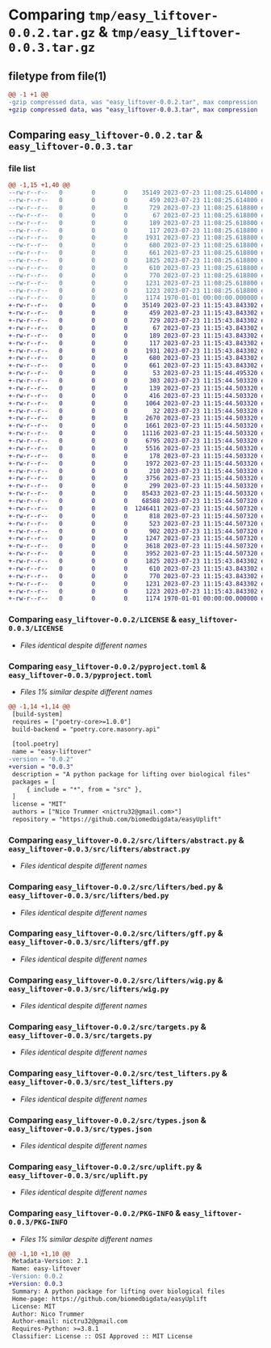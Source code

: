# Comparing `tmp/easy_liftover-0.0.2.tar.gz` & `tmp/easy_liftover-0.0.3.tar.gz`

## filetype from file(1)

```diff
@@ -1 +1 @@
-gzip compressed data, was "easy_liftover-0.0.2.tar", max compression
+gzip compressed data, was "easy_liftover-0.0.3.tar", max compression
```

## Comparing `easy_liftover-0.0.2.tar` & `easy_liftover-0.0.3.tar`

### file list

```diff
@@ -1,15 +1,40 @@
--rw-r--r--   0        0        0    35149 2023-07-23 11:08:25.614800 easy_liftover-0.0.2/LICENSE
--rw-r--r--   0        0        0      459 2023-07-23 11:08:25.614800 easy_liftover-0.0.2/README.md
--rw-r--r--   0        0        0      729 2023-07-23 11:08:25.618800 easy_liftover-0.0.2/pyproject.toml
--rw-r--r--   0        0        0       67 2023-07-23 11:08:25.618800 easy_liftover-0.0.2/src/__init__.py
--rw-r--r--   0        0        0      189 2023-07-23 11:08:25.618800 easy_liftover-0.0.2/src/genomes.py
--rw-r--r--   0        0        0      117 2023-07-23 11:08:25.618800 easy_liftover-0.0.2/src/lifters/__init__.py
--rw-r--r--   0        0        0     1931 2023-07-23 11:08:25.618800 easy_liftover-0.0.2/src/lifters/abstract.py
--rw-r--r--   0        0        0      680 2023-07-23 11:08:25.618800 easy_liftover-0.0.2/src/lifters/bed.py
--rw-r--r--   0        0        0      661 2023-07-23 11:08:25.618800 easy_liftover-0.0.2/src/lifters/gff.py
--rw-r--r--   0        0        0     1825 2023-07-23 11:08:25.618800 easy_liftover-0.0.2/src/lifters/wig.py
--rw-r--r--   0        0        0      610 2023-07-23 11:08:25.618800 easy_liftover-0.0.2/src/targets.py
--rw-r--r--   0        0        0      770 2023-07-23 11:08:25.618800 easy_liftover-0.0.2/src/test_lifters.py
--rw-r--r--   0        0        0     1231 2023-07-23 11:08:25.618800 easy_liftover-0.0.2/src/types.json
--rw-r--r--   0        0        0     1223 2023-07-23 11:08:25.618800 easy_liftover-0.0.2/src/uplift.py
--rw-r--r--   0        0        0     1174 1970-01-01 00:00:00.000000 easy_liftover-0.0.2/PKG-INFO
+-rw-r--r--   0        0        0    35149 2023-07-23 11:15:43.843302 easy_liftover-0.0.3/LICENSE
+-rw-r--r--   0        0        0      459 2023-07-23 11:15:43.843302 easy_liftover-0.0.3/README.md
+-rw-r--r--   0        0        0      729 2023-07-23 11:15:43.843302 easy_liftover-0.0.3/pyproject.toml
+-rw-r--r--   0        0        0       67 2023-07-23 11:15:43.843302 easy_liftover-0.0.3/src/__init__.py
+-rw-r--r--   0        0        0      189 2023-07-23 11:15:43.843302 easy_liftover-0.0.3/src/genomes.py
+-rw-r--r--   0        0        0      117 2023-07-23 11:15:43.843302 easy_liftover-0.0.3/src/lifters/__init__.py
+-rw-r--r--   0        0        0     1931 2023-07-23 11:15:43.843302 easy_liftover-0.0.3/src/lifters/abstract.py
+-rw-r--r--   0        0        0      680 2023-07-23 11:15:43.843302 easy_liftover-0.0.3/src/lifters/bed.py
+-rw-r--r--   0        0        0      661 2023-07-23 11:15:43.843302 easy_liftover-0.0.3/src/lifters/gff.py
+-rw-r--r--   0        0        0       53 2023-07-23 11:15:44.495320 easy_liftover-0.0.3/src/lifters/pyliftover/.git
+-rw-r--r--   0        0        0      303 2023-07-23 11:15:44.503320 easy_liftover-0.0.3/src/lifters/pyliftover/.gitignore
+-rw-r--r--   0        0        0      139 2023-07-23 11:15:44.503320 easy_liftover-0.0.3/src/lifters/pyliftover/.travis.yml
+-rw-r--r--   0        0        0      416 2023-07-23 11:15:44.503320 easy_liftover-0.0.3/src/lifters/pyliftover/CHANGELOG.txt
+-rw-r--r--   0        0        0     1064 2023-07-23 11:15:44.503320 easy_liftover-0.0.3/src/lifters/pyliftover/LICENSE
+-rw-r--r--   0        0        0       32 2023-07-23 11:15:44.503320 easy_liftover-0.0.3/src/lifters/pyliftover/MANIFEST.in
+-rw-r--r--   0        0        0     2670 2023-07-23 11:15:44.503320 easy_liftover-0.0.3/src/lifters/pyliftover/README.rst
+-rw-r--r--   0        0        0     1661 2023-07-23 11:15:44.503320 easy_liftover-0.0.3/src/lifters/pyliftover/pyliftover/__init__.py
+-rw-r--r--   0        0        0    11116 2023-07-23 11:15:44.503320 easy_liftover-0.0.3/src/lifters/pyliftover/pyliftover/chainfile.py
+-rw-r--r--   0        0        0     6795 2023-07-23 11:15:44.503320 easy_liftover-0.0.3/src/lifters/pyliftover/pyliftover/intervaltree.py
+-rw-r--r--   0        0        0     5516 2023-07-23 11:15:44.503320 easy_liftover-0.0.3/src/lifters/pyliftover/pyliftover/liftover.py
+-rw-r--r--   0        0        0      178 2023-07-23 11:15:44.503320 easy_liftover-0.0.3/src/lifters/pyliftover/setup.cfg
+-rw-r--r--   0        0        0     1972 2023-07-23 11:15:44.503320 easy_liftover-0.0.3/src/lifters/pyliftover/setup.py
+-rw-r--r--   0        0        0      210 2023-07-23 11:15:44.503320 easy_liftover-0.0.3/src/lifters/pyliftover/tests/__init__.py
+-rw-r--r--   0        0        0     3756 2023-07-23 11:15:44.503320 easy_liftover-0.0.3/src/lifters/pyliftover/tests/chainfile_test.py
+-rw-r--r--   0        0        0      299 2023-07-23 11:15:44.503320 easy_liftover-0.0.3/src/lifters/pyliftover/tests/data/README.txt
+-rw-r--r--   0        0        0    85433 2023-07-23 11:15:44.503320 easy_liftover-0.0.3/src/lifters/pyliftover/tests/data/hg17ToHg18.over.chain.gz
+-rw-r--r--   0        0        0    68588 2023-07-23 11:15:44.507320 easy_liftover-0.0.3/src/lifters/pyliftover/tests/data/hg17ToHg18.testpoints.txt.gz
+-rw-r--r--   0        0        0  1246411 2023-07-23 11:15:44.507320 easy_liftover-0.0.3/src/lifters/pyliftover/tests/data/hg38ToHg19.over.chain.gz
+-rw-r--r--   0        0        0      818 2023-07-23 11:15:44.507320 easy_liftover-0.0.3/src/lifters/pyliftover/tests/data/hg38ToHg19.testinput.txt
+-rw-r--r--   0        0        0      523 2023-07-23 11:15:44.507320 easy_liftover-0.0.3/src/lifters/pyliftover/tests/data/hg38ToHg19.testoutput.txt
+-rw-r--r--   0        0        0      902 2023-07-23 11:15:44.507320 easy_liftover-0.0.3/src/lifters/pyliftover/tests/data/mds42.to.mg1655.liftOver
+-rw-r--r--   0        0        0     1247 2023-07-23 11:15:44.507320 easy_liftover-0.0.3/src/lifters/pyliftover/tests/intervaltree_test.py
+-rw-r--r--   0        0        0     3618 2023-07-23 11:15:44.507320 easy_liftover-0.0.3/src/lifters/pyliftover/tests/liftover_test.py
+-rw-r--r--   0        0        0     3952 2023-07-23 11:15:44.507320 easy_liftover-0.0.3/src/lifters/pyliftover/tests/open_liftover_chain_file_test.py
+-rw-r--r--   0        0        0     1825 2023-07-23 11:15:43.843302 easy_liftover-0.0.3/src/lifters/wig.py
+-rw-r--r--   0        0        0      610 2023-07-23 11:15:43.843302 easy_liftover-0.0.3/src/targets.py
+-rw-r--r--   0        0        0      770 2023-07-23 11:15:43.843302 easy_liftover-0.0.3/src/test_lifters.py
+-rw-r--r--   0        0        0     1231 2023-07-23 11:15:43.843302 easy_liftover-0.0.3/src/types.json
+-rw-r--r--   0        0        0     1223 2023-07-23 11:15:43.843302 easy_liftover-0.0.3/src/uplift.py
+-rw-r--r--   0        0        0     1174 1970-01-01 00:00:00.000000 easy_liftover-0.0.3/PKG-INFO
```

### Comparing `easy_liftover-0.0.2/LICENSE` & `easy_liftover-0.0.3/LICENSE`

 * *Files identical despite different names*

### Comparing `easy_liftover-0.0.2/pyproject.toml` & `easy_liftover-0.0.3/pyproject.toml`

 * *Files 1% similar despite different names*

```diff
@@ -1,14 +1,14 @@
 [build-system]
 requires = ["poetry-core>=1.0.0"]
 build-backend = "poetry.core.masonry.api"
 
 [tool.poetry]
 name = "easy-liftover"
-version = "0.0.2"
+version = "0.0.3"
 description = "A python package for lifting over biological files"
 packages = [
     { include = "*", from = "src" },
 ]
 license = "MIT"
 authors = ["Nico Trummer <nictru32@gmail.com>"]
 repository = "https://github.com/biomedbigdata/easyUplift"
```

### Comparing `easy_liftover-0.0.2/src/lifters/abstract.py` & `easy_liftover-0.0.3/src/lifters/abstract.py`

 * *Files identical despite different names*

### Comparing `easy_liftover-0.0.2/src/lifters/bed.py` & `easy_liftover-0.0.3/src/lifters/bed.py`

 * *Files identical despite different names*

### Comparing `easy_liftover-0.0.2/src/lifters/gff.py` & `easy_liftover-0.0.3/src/lifters/gff.py`

 * *Files identical despite different names*

### Comparing `easy_liftover-0.0.2/src/lifters/wig.py` & `easy_liftover-0.0.3/src/lifters/wig.py`

 * *Files identical despite different names*

### Comparing `easy_liftover-0.0.2/src/targets.py` & `easy_liftover-0.0.3/src/targets.py`

 * *Files identical despite different names*

### Comparing `easy_liftover-0.0.2/src/test_lifters.py` & `easy_liftover-0.0.3/src/test_lifters.py`

 * *Files identical despite different names*

### Comparing `easy_liftover-0.0.2/src/types.json` & `easy_liftover-0.0.3/src/types.json`

 * *Files identical despite different names*

### Comparing `easy_liftover-0.0.2/src/uplift.py` & `easy_liftover-0.0.3/src/uplift.py`

 * *Files identical despite different names*

### Comparing `easy_liftover-0.0.2/PKG-INFO` & `easy_liftover-0.0.3/PKG-INFO`

 * *Files 1% similar despite different names*

```diff
@@ -1,10 +1,10 @@
 Metadata-Version: 2.1
 Name: easy-liftover
-Version: 0.0.2
+Version: 0.0.3
 Summary: A python package for lifting over biological files
 Home-page: https://github.com/biomedbigdata/easyUplift
 License: MIT
 Author: Nico Trummer
 Author-email: nictru32@gmail.com
 Requires-Python: >=3.8.1
 Classifier: License :: OSI Approved :: MIT License
```

